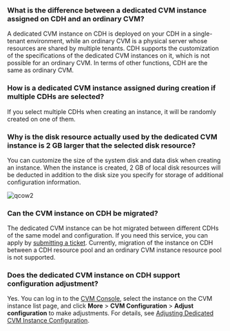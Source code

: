 ### What is the difference between a dedicated CVM instance assigned on CDH and an ordinary CVM?

A dedicated CVM instance on CDH is deployed on your CDH in a single-tenant environment, while an ordinary CVM is a physical server whose resources are shared by multiple tenants. CDH supports the customization of the specifications of the dedicated CVM instances on it, which is not possible for an ordinary CVM. In terms of other functions, CDH are the same as ordinary CVM.

### How is a dedicated CVM instance assigned during creation if multiple CDHs are selected?

If you select multiple CDHs when creating an instance, it will be randomly created on one of them.

### Why is the disk resource actually used by the dedicated CVM instance is 2 GB larger that the selected disk resource?

You can customize the size of the system disk and data disk when creating an instance. When the instance is created, 2 GB of local disk resources will be deducted in addition to the disk size you specify for storage of additional configuration information.

![qcow2](https://main.qcloudimg.com/raw/7c99cc1c8ab94bd71ab6a1b8861b3011.png)

### Can the CVM instance on CDH be migrated?

The dedicated CVM instance can be hot migrated between different CDHs of the same model and configuration. If you need this service, you can apply by [submitting a ticket](https://console.cloud.tencent.com/workorder/category).
Currently, migration of the instance on CDH between a CDH resource pool and an ordinary CVM instance resource pool is not supported.

### Does the dedicated CVM instance on CDH support configuration adjustment?

Yes. You can log in to the [CVM Console](https://console.cloud.tencent.com/cvm), select the instance on the CVM instance list page, and click **More** > **CVM Configuration** > **Adjust configuration** to make adjustments. For details, see [Adjusting Dedicated CVM Instance Configuration](/document/product/416/19733).
